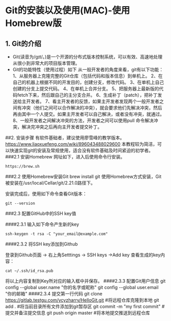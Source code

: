 # Git的安装以及使用(MAC)-使用Homebrew版
## 1. Git的介绍
* Git(读音为/gɪt/。)是一个开源的分布式版本控制系统，可以有效、高速地处理从很小到非常大的项目版本管理。
* Git的功能特性（使用过程）如下
从一般开发者的角度来看，git有以下功能：
1、从服务器上克隆完整的Git仓库（包括代码和版本信息）到单机上。
2、在自己的机器上根据不同的开发目的，创建分支，修改代码。
3、在单机上自己创建的分支上提交代码。
4、在单机上合并分支。
5、把服务器上最新版的代码fetch下来，然后跟自己的主分支合并。
6、生成补丁（patch），把补丁发送给主开发者。
7、看主开发者的反馈，如果主开发者发现两个一般开发者之间有冲突（他们之间可以合作解决的冲突），就会要求他们先解决冲突，然后再由其中一个人提交。如果主开发者可以自己解决，或者没有冲突，就通过。
8、一般开发者之间解决冲突的方法，开发者之间可以使用pull 命令解决冲突，解决完冲突之后再向主开发者提交补丁。

##2. 安装步骤
有软件基础者，建议使用廖雪峰的教学版本。
https://www.liaoxuefeng.com/wiki/896043488029600
本教程较为简洁，可以快速实现git的安装及常规使用，适合没有软件基础及时间紧迫的初学者。
###2.1 安装Homebrew
网址如下，进入后使用命令行安装。

    https://brew.sh
###2.2 使用Homebrew安装Git
    brew install git
使用Homebrew方式安装，Git被安装在/usr/local/Cellar/git/2.21.0路径下。

安装完成后，使用如下命令查看Git版本：

    git --version
###2.3 配置GitHub中的SSH key值

####2.3.1 输入如下命令产生新的key

    ssh-keygen -t rsa -C "your_email@example.com"
####2.3.2 将SSH key添加到Github

登录到Github页面 -> 右上角Setttings -> SSH keys ->Add key
查看生成的key内容：

    cat ~/.ssh/id_rsa.pub
将以上内容复制到Key所对应的输入框中并保存。
####2.3.3 配置Git用户信息
    git config --global user.name   "你的名字或昵称"
    git config --global user.email  "你的邮箱"
####2.3.4 提交第一行代码
    git clone https://gitlab.testgu.com/ycyzharry/HelloGit.git 
    #将远程仓库克隆到本地
    git add . #将当前目录所有文件添加到git暂存区
    git commit -m "my first commit" #提交并备注提交信息
    git push origin master  #将本地提交推送到远程仓库
    
    

